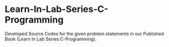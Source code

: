# Learn-In-Lab-Series-C-Programming
Developed Source Codes for the given problem statements in our Published Book (Learn In Lab Series:C-Programming).
